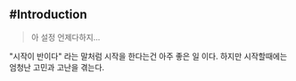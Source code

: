 #Introduction
---------------------------------------

> 아 설정 언제다하지...

"시작이 반이다" 라는 말처럼 시작을 한다는건 아주 좋은 일 이다.
하지만 시작할때에는 엄청난 고민과 고난을 겪는다.


